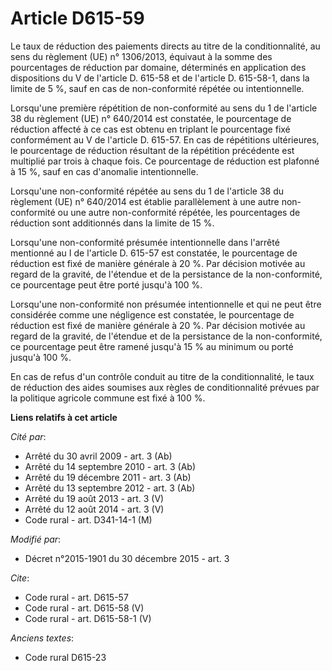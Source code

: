 # Article D615-59

Le taux de réduction des paiements directs au titre de la conditionnalité, au sens du règlement (UE) n° 1306/2013, équivaut à
la somme des pourcentages de réduction par domaine, déterminés en application des dispositions du V de l'article D. 615-58 et
de l'article D. 615-58-1, dans la limite de 5 %, sauf en cas de non-conformité répétée ou intentionnelle. 

Lorsqu'une première répétition de non-conformité au sens du 1 de l'article 38 du règlement (UE) n° 640/2014 est constatée, le
pourcentage de réduction affecté à ce cas est obtenu en triplant le pourcentage fixé conformément au V de l'article D.
615-57. En cas de répétitions ultérieures, le pourcentage de réduction résultant de la répétition précédente est multiplié
par trois à chaque fois. Ce pourcentage de réduction est plafonné à 15 %, sauf en cas d'anomalie intentionnelle. 

Lorsqu'une non-conformité répétée au sens du 1 de l'article 38 du règlement (UE) n° 640/2014 est établie parallèlement à une
autre non-conformité ou une autre non-conformité répétée, les pourcentages de réduction sont additionnés dans la limite de 15
%. 

Lorsqu'une non-conformité présumée intentionnelle dans l'arrêté mentionné au I de l'article D. 615-57 est constatée, le
pourcentage de réduction est fixé de manière générale à 20 %. Par décision motivée au regard de la gravité, de l'étendue et
de la persistance de la non-conformité, ce pourcentage peut être porté jusqu'à 100 %. 

Lorsqu'une non-conformité non présumée intentionnelle et qui ne peut être considérée comme une négligence est constatée, le
pourcentage de réduction est fixé de manière générale à 20 %. Par décision motivée au regard de la gravité, de l'étendue et
de la persistance de la non-conformité, ce pourcentage peut être ramené jusqu'à 15 % au minimum ou porté jusqu'à 100 %. 

En cas de refus d'un contrôle conduit au titre de la conditionnalité, le taux de réduction des aides soumises aux règles de
conditionnalité prévues par la politique agricole commune est fixé à 100 %.

**Liens relatifs à cet article**

_Cité par_:

  - Arrêté du 30 avril 2009 - art. 3 (Ab)
  - Arrêté du 14 septembre 2010 - art. 3 (Ab)
  - Arrêté du 19 décembre 2011 - art. 3 (Ab)
  - Arrêté du 13 septembre 2012 - art. 3 (Ab)
  - Arrêté du 19 août 2013 - art. 3 (V)
  - Arrêté du 12 août 2014 - art. 3 (V)
  - Code rural - art. D341-14-1 (M)

_Modifié par_:

  - Décret n°2015-1901 du 30 décembre 2015 - art. 3

_Cite_:

  - Code rural - art. D615-57
  - Code rural - art. D615-58 (V)
  - Code rural - art. D615-58-1 (V)

_Anciens textes_:

  - Code rural D615-23
